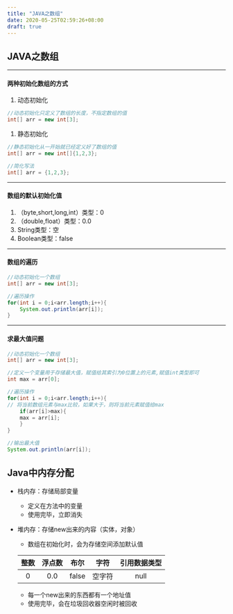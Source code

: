 ```yaml
---
title: "JAVA之数组"
date: 2020-05-25T02:59:26+08:00
draft: true
---
```


## JAVA之数组

***

#### 两种初始化数组的方式

1. 动态初始化

```java
//动态初始化只定义了数组的长度，不指定数组的值
int[] arr = new int[3];
```



1. 静态初始化

```java
//静态初始化从一开始就已经定义好了数组的值
int[] arr = new int[]{1,2,3};

//简化写法
int[] arr = {1,2,3};
```

***

#### 数组的默认初始化值

1. （byte,short,long,int）类型：0
2. （double,float）类型：0.0
3. String类型：空
4. Boolean类型：false

***

#### 数组的遍历

```java
//动态初始化一个数组
int[] arr = new int[3];

//遍历操作
for(int i = 0;i<arr.length;i++){
    System.out.println(arr[i]);
}
```

***

#### 求最大值问题

```java
//动态初始化一个数组
int[] arr = new int[3];

//定义一个变量用于存储最大值，赋值给其索引为0位置上的元素,赋值int类型即可
int max = arr[0];

//遍历操作
for(int i = 0;i<arr.length;i++){
// 将当前数组元素与max比较，如果大于，则将当前元素赋值给max
    if(arr[i]>max){
    max = arr[i];
    }
}

//输出最大值
System.out.println(arr[i]);
```

## Java中内存分配

* 栈内存：存储局部变量
  * 定义在方法中的变量
  * 使用完毕，立即消失

* 堆内存：存储new出来的内容（实体，对象）

  * 数组在初始化时，会为存储空间添加默认值

  | 整数 | 浮点数 | 布尔  |  字符  | 引用数据类型 |
  | :--: | :----: | :---: | :----: | :----------: |
  |  0   |  0.0   | false | 空字符 |     null     |

  * 每一个new出来的东西都有一个地址值
  * 使用完毕，会在垃圾回收器空闲时被回收

